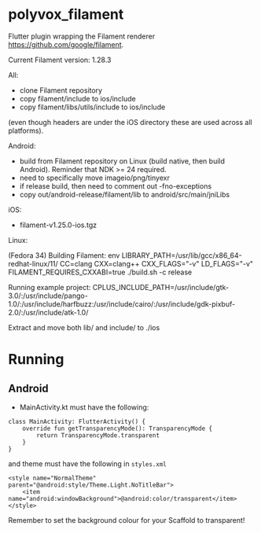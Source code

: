 # polyvox_filament

Flutter plugin wrapping the Filament renderer https://github.com/google/filament.

Current Filament version: 1.28.3

All:
- clone Filament repository 
- copy filament/include to ios/include
- copy filament/libs/utils/include to ios/include

(even though headers are under the iOS directory these are used across all platforms).

Android:
- build from Filament repository on Linux (build native, then build Android). Reminder that NDK >= 24 required.
- need to specifically move imageio/png/tinyexr 
- if release build, then need to comment out -fno-exceptions
- copy out/android-release/filament/lib to android/src/main/jniLibs

iOS:
- filament-v1.25.0-ios.tgz

Linux:

(Fedora 34)
Building Filament:
env LIBRARY_PATH=/usr/lib/gcc/x86_64-redhat-linux/11/ CC=clang CXX=clang++ CXX_FLAGS="-v" LD_FLAGS="-v" FILAMENT_REQUIRES_CXXABI=true  ./build.sh -c release

Running example project:
CPLUS_INCLUDE_PATH=/usr/include/gtk-3.0/:/usr/include/pango-1.0/:/usr/include/harfbuzz:/usr/include/cairo/:/usr/include/gdk-pixbuf-2.0/:/usr/include/atk-1.0/

Extract and move both lib/ and include/ to ./ios

# Running

## Android 

- MainActivity.kt must have the following:
```
class MainActivity: FlutterActivity() {
    override fun getTransparencyMode(): TransparencyMode {
        return TransparencyMode.transparent
    }
}
```
and theme must have the following in `styles.xml`
```
<style name="NormalTheme" parent="@android:style/Theme.Light.NoTitleBar">
    <item name="android:windowBackground">@android:color/transparent</item>
</style>
```

Remember to set the background colour for your Scaffold to transparent!


